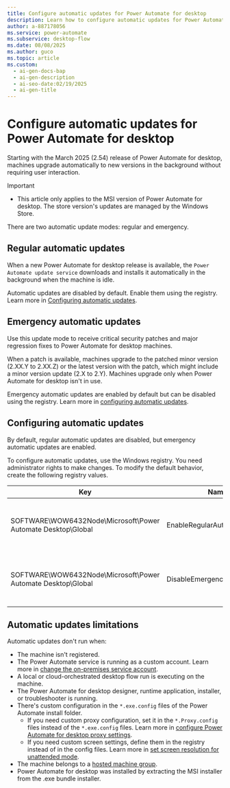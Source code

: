 ```yaml
---
title: Configure automatic updates for Power Automate for desktop
description: Learn how to configure automatic updates for Power Automate for desktop to ensure your machines stay current.
author: a-887178056
ms.service: power-automate
ms.subservice: desktop-flow
ms.date: 08/08/2025
ms.author: guco
ms.topic: article
ms.custom:
  - ai-gen-docs-bap
  - ai-gen-description
  - ai-seo-date:02/19/2025
  - ai-gen-title
---
```


# Configure automatic updates for Power Automate for desktop

Starting with the March 2025 (2.54) release of Power Automate for desktop, machines upgrade automatically to new versions in the background without requiring user interaction.

> [!IMPORTANT]
> - This article only applies to the MSI version of Power Automate for desktop. The store version's updates are managed by the Windows Store.

There are two automatic update modes: regular and emergency.

## Regular automatic updates

When a new Power Automate for desktop release is available, the `Power Automate update service` downloads and installs it automatically in the background when the machine is idle.

Automatic updates are disabled by default. Enable them using the registry. Learn more in [Configuring automatic updates](#configuring-automatic-updates).

## Emergency automatic updates

Use this update mode to receive critical security patches and major regression fixes to Power Automate for desktop machines.

When a patch is available, machines upgrade to the patched minor version (2.XX.Y to 2.XX.Z) or the latest version with the patch, which might include a minor version update (2.X to 2.Y). Machines upgrade only when Power Automate for desktop isn't in use.

Emergency automatic updates are enabled by default but can be disabled using the registry. Learn more in [configuring automatic updates](#configuring-automatic-updates).

## Configuring automatic updates

By default, regular automatic updates are disabled, but emergency automatic updates are enabled.

To configure automatic updates, use the Windows registry. You need administrator rights to make changes. To modify the default behavior, create the following registry values.

| Key | Name | Type | Value |
|---|---|---|---|
| SOFTWARE\WOW6432Node\Microsoft\Power Automate Desktop\Global | EnableRegularAutoUpdates | DWORD | If set to `1`, regular automatic updates are enabled. |
| SOFTWARE\WOW6432Node\Microsoft\Power Automate Desktop\Global | DisableEmergencyAutoUpdates | DWORD | If set to `1`, emergency automatic updates are disabled. |

## Automatic updates limitations

Automatic updates don't run when:

- The machine isn't registered.
- The Power Automate service is running as a custom account. Learn more in [change the on-premises service account](./troubleshoot.md#change-the-on-premises-service-account).
- A local or cloud-orchestrated desktop flow run is executing on the machine.
- The Power Automate for desktop designer, runtime application, installer, or troubleshooter is running.
- There's custom configuration in the `*.exe.config` files of the Power Automate install folder.
  - If you need custom proxy configuration, set it in the `*.Proxy.config` files instead of the `*.exe.config` files. Learn more in [configure Power Automate for desktop proxy settings](./how-to/proxy-settings.md).
  - If you need custom screen settings, define them in the registry instead of in the config files. Learn more in [set screen resolution for unattended mode](./how-to/set-screen-resolution-unattended-mode.md).
- The machine belongs to a [hosted machine group](./hosted-machine-groups.md).
- Power Automate for desktop was installed by extracting the MSI installer from the .exe bundle installer.
